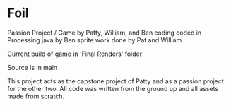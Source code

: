 # Foil
Passion Project / Game by Patty, William, and Ben
coding coded in Processing java by Ben
sprite work done by Pat and William

Current build of game in 'Final Renders' folder

Source is in main

This project acts as the capstone project of Patty and as a passion project for the other two. All code was written from the ground up and all assets made from scratch.
